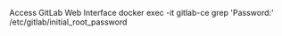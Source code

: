 Access GitLab Web Interface
docker exec -it gitlab-ce grep 'Password:' /etc/gitlab/initial_root_password
